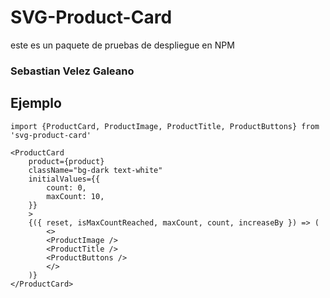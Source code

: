 # SVG-Product-Card

este es un paquete de pruebas de despliegue en NPM

### Sebastian Velez Galeano

## Ejemplo

```
import {ProductCard, ProductImage, ProductTitle, ProductButtons} from 'svg-product-card'

```

```
<ProductCard
    product={product}
    className="bg-dark text-white"
    initialValues={{
        count: 0,
        maxCount: 10,
    }}
    >
    {({ reset, isMaxCountReached, maxCount, count, increaseBy }) => (
        <>
        <ProductImage />
        <ProductTitle />
        <ProductButtons />
        </>
    )}
</ProductCard>

```
